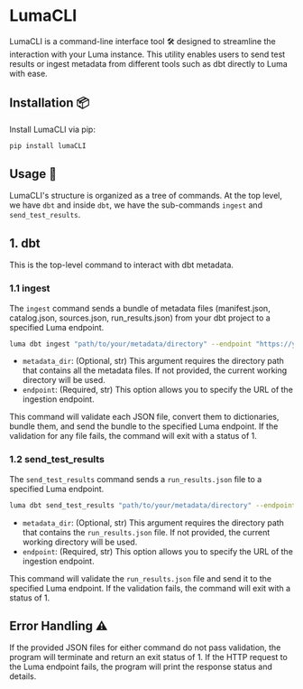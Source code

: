 # LumaCLI

LumaCLI is a command-line interface tool 🛠️ designed to streamline the interaction with your Luma instance. This utility enables users to send test results or ingest metadata from different tools such as dbt directly to Luma with ease.

## Installation 📦

Install LumaCLI via pip:

```bash
pip install lumaCLI
```

## Usage 🚀

LumaCLI's structure is organized as a tree of commands. At the top level, we have `dbt` and inside `dbt`, we have the sub-commands `ingest` and `send_test_results`.

## 1. dbt

This is the top-level command to interact with dbt metadata.

### 1.1 ingest

The `ingest` command sends a bundle of metadata files (manifest.json, catalog.json, sources.json, run_results.json) from your dbt project to a specified Luma endpoint.

```bash
luma dbt ingest "path/to/your/metadata/directory" --endpoint "https://your-luma-instance/the/endpoint"
```

- `metadata_dir`: (Optional, str) This argument requires the directory path that contains all the metadata files. If not provided, the current working directory will be used.
- `endpoint`: (Required, str) This option allows you to specify the URL of the ingestion endpoint.

This command will validate each JSON file, convert them to dictionaries, bundle them, and send the bundle to the specified Luma endpoint. If the validation for any file fails, the command will exit with a status of 1.

### 1.2 send_test_results

The `send_test_results` command sends a `run_results.json` file to a specified Luma endpoint.

```bash
luma dbt send_test_results "path/to/your/metadata/directory" --endpoint "https://your-luma-instance/the/endpoint"
```

- `metadata_dir`: (Optional, str) This argument requires the directory path that contains the `run_results.json` file. If not provided, the current working directory will be used.
- `endpoint`: (Required, str) This option allows you to specify the URL of the ingestion endpoint.

This command will validate the `run_results.json` file and send it to the specified Luma endpoint. If the validation fails, the command will exit with a status of 1.

## Error Handling ⚠️

If the provided JSON files for either command do not pass validation, the program will terminate and return an exit status of 1. If the HTTP request to the Luma endpoint fails, the program will print the response status and details.
